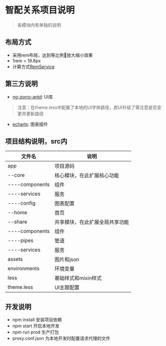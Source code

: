 # 智配关系项目说明

> 各模块内有单独的说明

## 布局方式

* 采用rem布局，达到等比例放大缩小效果
* 1rem = 19.8px
* 计算方式[RemService](./src/app/share/services/rem/rem.service.ts)

## 第三方说明

* [ng-zorro-antd](https://ng-zorro.github.io/docs/getting-started/zh): UI库

> 注意：在theme.less中配置了本地的UI字体路径，若UI升级了需注意是否变更并更新路径

* [echarts](http://echarts.baidu.com/): 图表插件

## 项目结构说明，src内

|文件名|说明|
|--|--|
|app|项目源码|
|--core|核心模块，在此扩展核心功能|
|----components|组件|
|----services|服务|
|----config|图表配置|
|--home|首页|
|--share|共享模块，在此扩展全局共享功能|
|----components|组件|
|----pipes|管道|
|----services|服务|
|assets|图片和json|
|environments|环境变量|
|less|基础样式和mixin样式|
|theme.less|UI主题配置|

## 开发说明

* npm install 安装项目依赖
* npm start 开启本地开发
* npm run prod 生产打包
* proxy.conf.json 为本地开发时配置请求代理的文件